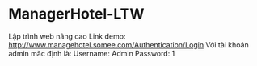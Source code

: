 # ManagerHotel-LTW
Lập trình web nâng cao
Link demo: http://www.managehotel.somee.com/Authentication/Login
Với tài khoản admin măc định là: 
Username: Admin
Password: 1
